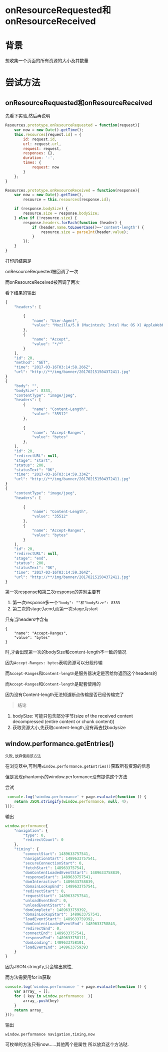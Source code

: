 # onResourceRequested和onResourceReceived

# 背景

想收集一个页面的所有资源的大小及其数量

# 尝试方法

## onResourceRequested和onResourceReceived

先看下实验,然后再说明

```javascript
Resources.prototype.onResourceRequested = function(request){
    var now = new Date().getTime();
    this.resources[request.id] = {
        id: request.id,
        url: request.url,
        request: request,
        responses: {},
        duration: '-',
        times: {
            request: now
        }
    };
}

Resources.prototype.onResourceReceived = function(response){
    var now = new Date().getTime(),
        resource = this.resources[response.id];

    if (response.bodySize) {
        resource.size = response.bodySize;
    } else if (!resource.size) {
        response.headers.forEach(function (header) {
            if (header.name.toLowerCase()=='content-length') {
                resource.size = parseInt(header.value);
            }
        });
    }
}

```

打印的结果是

onResourceRequested被回调了一次

而onResourceReceived被回调了两次

看下结果的输出

```javascript
{
    "headers": [

        {
            "name": "User-Agent",
            "value": "Mozilla/5.0 (Macintosh; Intel Mac OS X) AppleWebKit/538.1 (KHTML, like Gecko) PhantomJS/2.1.1 Safari/538.1"
        },
        {
            "name": "Accept",
            "value": "*/*"
        }
    ],
    "id": 20,
    "method": "GET",
    "time": "2017-03-16T03:14:58.266Z",
    "url": "http://**/img/banner/201702151504372411.jpg"
}
{
    "body": "",
    "bodySize": 8333,
    "contentType": "image/jpeg",
    "headers": [
        {
            "name": "Content-Length",
            "value": "35512"
        },
       
        {
            "name": "Accept-Ranges",
            "value": "bytes"
        },
    ],
    "id": 20,
    "redirectURL": null,
    "stage": "start",
    "status": 200,
    "statusText": "OK",
    "time": "2017-03-16T03:14:59.334Z",
    "url": "http://**/img/banner/201702151504372411.jpg"
}
{
    "contentType": "image/jpeg",
    "headers": [
       
        {
            "name": "Content-Length",
            "value": "35512"
        },
        {
            "name": "Accept-Ranges",
            "value": "bytes"
        }
    ],
    "id": 20,
    "redirectURL": null,
    "stage": "end",
    "status": 200,
    "statusText": "OK",
    "time": "2017-03-16T03:14:59.364Z",
    "url": "http://**/img/banner/201702151504372411.jpg"
}
```

第一次response和第二次response的差别主要有 

1. 第一次response多一个`"body": ""和"bodySize": 8333`
2. 第二次的stage为end,而第一次stage为start

只有当headers中含有

```shell
{
    "name": "Accept-Ranges",
    "value": "bytes"
}
```
时,才会出现第一次的bodySize和content-length不一致的情况

因为`Accept-Ranges: bytes`表明资源可以分段传输

而`Accept-Ranges`和`Content-length`是服务器决定是否给你返回这个headers的

而`Accept-Ranges`和`Content-length`是配套使用的

因为没有Content-length无法知道断点传输是否已经传输完了

> 结论

1. bodySize: 可能只包含部分字节(size of the received content decompressed (entire content or chunk content))
2. 获取资源大小,先获取content-length,没有再去找bodysize

## window.performance.getEntries()

`失败,放弃使用该方法`

在浏览器中,可利用`window.performance.getEntries()`获取所有资源的信息

但是发现phantomjs的window.performance没有提供这个方法

尝试

```javascript
 console.log('window.performance' + page.evaluate(function () {
    return JSON.stringify(window.performance, null, 4);
}));
```

输出

```javascript
window.performance{
    "navigation": {
        "type": 0,
        "redirectCount": 0
    },
    "timing": {
        "connectStart": 1489633757541,
        "navigationStart": 1489633757541,
        "secureConnectionStart": 0,
        "fetchStart": 1489633757541,
        "domContentLoadedEventStart": 1489633758839,
        "responseStart": 1489633757541,
        "domInteractive": 1489633758839,
        "domainLookupEnd": 1489633757541,
        "redirectStart": 0,
        "requestStart": 1489633757541,
        "unloadEventEnd": 0,
        "unloadEventStart": 0,
        "domComplete": 1489633759392,
        "domainLookupStart": 1489633757541,
        "loadEventStart": 1489633759392,
        "domContentLoadedEventEnd": 1489633758843,
        "redirectEnd": 0,
        "connectEnd": 1489633757541,
        "responseEnd": 1489633758111,
        "domLoading": 1489633758101,
        "loadEventEnd": 1489633759393
    }
}
```

因为JSON.stringify,只会输出属性,

而方法需要用for in获取

```javascript
console.log('window.performance ' + page.evaluate(function () {
    var array_ = [];
    for ( key in window.performance  ){
        array_.push(key)
    }
    return array_
}));
```
输出

```shell
window.performance navigation,timing,now
```

可枚举的方法只有now......其他两个是属性 所以放弃这个方法哒.
